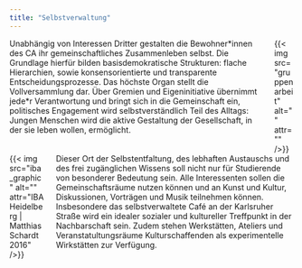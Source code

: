 ```yaml
---
title: "Selbstverwaltung"
---
```


<div class="columns">
    <div class="column">
    Unabhängig von Interessen Dritter gestalten die Bewohner*innen des CA ihr gemeinschaftliches Zusammenleben selbst. Die Grundlage hierfür bilden basisdemokratische Strukturen: flache Hierarchien, sowie konsensorientierte und transparente Entscheidungsprozesse. Das höchste Organ stellt die Vollversammlung dar. Über Gremien und Eigeninitiative übernimmt jede*r Verantwortung und bringt sich in die Gemeinschaft ein, politisches Engagement wird selbstverständlich Teil des Alltags: Jungen Menschen wird die aktive Gestaltung der Gesellschaft, in der sie leben wollen, ermöglicht.
    </div>
    <div class="column">
        {{< img src="gruppenarbeit" alt="" attr="" />}}
    </div>
</div>

<div class="columns">
    <div class="column">
    {{< img src="iba_graphic" alt="" attr="IBA Heidelberg | Matthias Schardt 2016" />}}
    </div>
    <div class="column">
    Dieser Ort der Selbstentfaltung, des lebhaften Austauschs und des frei zugänglichen Wissens soll nicht nur für Studierende von besonderer Bedeutung sein. Alle Interessenten sollen die Gemeinschaftsräume nutzen können und an Kunst und Kultur, Diskussionen, Vorträgen und Musik teilnehmen können. Insbesondere das selbstverwaltete Café an der Karlsruher Straße wird ein idealer sozialer und kultureller Treffpunkt in der Nachbarschaft sein. Zudem stehen Werkstätten, Ateliers und Veranstatultungsräume Kulturschaffenden als experimentelle Wirkstätten zur Verfügung.
    </div>
</div>
